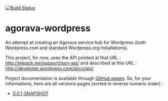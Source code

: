 [![Build Status](https://buildhive.cloudbees.com/job/Riduidel/job/agorava-wordpress/badge/icon)](https://buildhive.cloudbees.com/job/Riduidel/job/agorava-wordpress/)

agorava-wordpress
=====================

An attempt at creating an Agorava service hub for Wordpress (both Wordpress.com and standard Wordpress.org installations).

This project, for now, uses the API pointed at that URL : http://jetpack.me/support/json-api/ and described at this URL : http://developer.wordpress.com/docs/api/

Project documentation is available through [GitHub pages][1]. So, for your informations, here are all versions pages (sorted in reverse numeric order) : 

 * [0.0.1-SNAPSHOT][2]
 
  [1]: http://pages.github.com/
  [2]: http://riduidel.github.com/agorava-wordpress/site/0.0.1-SNAPSHOT/
